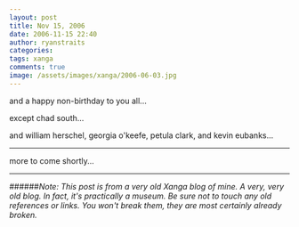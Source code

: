 ```yaml
---
layout: post
title: Nov 15, 2006
date: 2006-11-15 22:40
author: ryanstraits
categories:
tags: xanga
comments: true
image: /assets/images/xanga/2006-06-03.jpg
---
```


and a happy non-birthday to you all...

except chad south...

and william herschel, georgia o'keefe, petula clark, and kevin eubanks...

---

more to come shortly...

---

######*Note: This post is from a very old Xanga blog of mine. A very, very old blog. In fact, it's practically a museum. Be sure not to touch any old references or links. You won't break them, they are most certainly already broken.*
